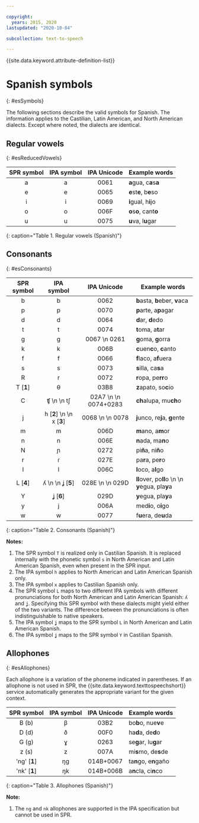 ```yaml
---

copyright:
  years: 2015, 2020
lastupdated: "2020-10-04"

subcollection: text-to-speech

---
```


{{site.data.keyword.attribute-definition-list}}

# Spanish symbols
{: #esSymbols}

The following sections describe the valid symbols for Spanish. The information applies to the Castilian, Latin American, and North American dialects. Except where noted, the dialects are identical.

## Regular vowels
{: #esReducedVowels}

| SPR symbol | IPA symbol | IPA Unicode | Example words |
|:----------:|:----------:|:-----------:|---------------|
| a | a | 0061 | **a**gua, c**a**s**a** |
| e | e | 0065 | **e**st**e**, b**e**so |
| i | i | 0069 | **i**gual, h**i**jo |
| o | o | 006F | **o**s**o**, cant**o** |
| u | u | 0075 | **u**va, l**u**gar |
{: caption="Table 1. Regular vowels (Spanish)"}

## Consonants
{: #esConsonants}

| SPR symbol | IPA symbol | IPA Unicode | Example words |
|:----------:|:----------:|:-----------:|---------------|
| b | b | 0062 | **b**asta, **b**eber, **v**aca |
| p | p | 0070 | **p**arte, a**p**agar |
| d | d | 0064 | **d**ar, **d**edo |
| t | t | 0074 | **t**oma, a**t**ar |
| g | g | 0067  \n 0261 | **g**oma, **g**orra |
| k | k | 006B | **c**uen**c**o, **c**anto |
| f | f | 0066 | **f**laco, a**f**uera |
| s | s | 0073 | **s**illa, ca**s**a |
| R | r | 0072 | **r**opa, pe**rr**o |
| T [**1**] | &#952; | 03B8 | **z**apato, so**c**io |
| C | &#679;  \n   \n t&#643; | 02A7  \n   \n 0074+0283 | **ch**alupa, mu**ch**o |
| j | h [**2**]  \n   \n x [**3**] | 0068  \n   \n 0078 | **j**unco, re**j**a, **g**ente |
| m | m | 006D | **m**ano, a**m**or |
| n | n | 006E | **n**ada, ma**n**o |
| N | &#626; | 0272 | pi**ñ**a, ni**ñ**o |
| r | &#638; | 027E | pa**r**a, pe**r**o |
| l | l | 006C | **l**oco, a**l**go |
| L [**4**] | &#654;  \n   \n &#669; [**5**] | 028E  \n   \n 029D | **ll**over, po**ll**o  \n   \n **y**egua, pla**y**a |
| Y | &#669; [**6**] | 029D | **y**egua, pla**y**a |
| y | j | 006A | med**i**o, o**i**go |
| w | w | 0077 | f**u**era, de**u**da |
{: caption="Table 2. Consonants (Spanish)"}

**Notes:**

1.  The SPR symbol `T` is realized only in Castilian Spanish. It is replaced internally with the phonetic symbol `s` in North American and Latin American Spanish, even when present in the SPR input.
1.  The IPA symbol `h` applies to North American and Latin American Spanish only.
1.  The IPA symbol `x` applies to Castilian Spanish only.
1.  The SPR symbol `L` maps to two different IPA symbols with different pronunciations for both North American and Latin American Spanish: <code>&#654;</code> and <code>&#669;</code>. Specifying this SPR symbol with these dialects might yield either of the two variants. The difference between the pronunciations is often indistinguishable to native speakers.
1.  The IPA symbol <code>&#669;</code> maps to the SPR symbol `L` in North American and Latin American Spanish.
1.  The IPA symbol <code>&#669;</code> maps to the SPR symbol `Y` in Castilian Spanish.

## Allophones
{: #esAllophones}

Each allophone is a variation of the phoneme indicated in parentheses. If an allophone is not used in SPR, the {{site.data.keyword.texttospeechshort}} service automatically generates the appropriate variant for the given context.

| SPR symbol | IPA symbol | IPA Unicode | Example words |
|:----------:|:----------:|:-----------:|---------------|
| B (b) | &#946; | 03B2 | bo**b**o, nue**v**e |
| D (d) | &#240; | 00F0 | ha**d**a, de**d**o |
| G (g) | &#611; | 0263 | se**g**ar, lu**g**ar |
| z (s) | z | 007A | mi**s**mo, de**s**de |
| 'ng' [**1**] | &#331;g | 014B+0067 | ta**n**go, e**n**gaño |
| 'nk' [**1**] | &#331;k | 014B+006B | a**n**cla, ci**n**co |
{: caption="Table 3. Allophones (Spanish)"}

**Note:**

1.  The `ng` and `nk` allophones are supported in the IPA specification but cannot be used in SPR.
